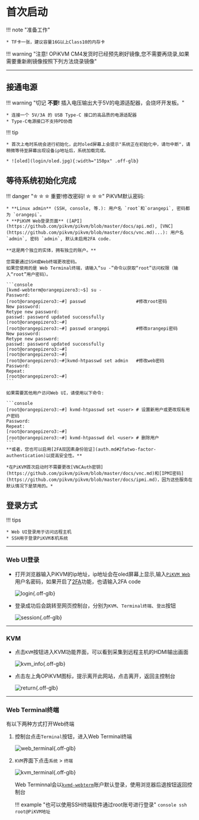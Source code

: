 # 首次启动

!!! note "准备工作"

    * TF卡一张，建议容量16G以上Class10的内存卡

!!! warning "注意! OPiKVM CM4发货时已经预先刷好镜像,您不需要再烧录,如果需要重新刷镜像按照下列方法烧录镜像"

-----

## 接通电源

!!! warning "切记 **不要!** 插入电压输出大于5V的电源适配器，会烧坏开发板。"

    * 连接一个 5V/3A 的 USB Type-C 接口的高品质的电源适配器
    * Type-C电源接口不支持PD协商

!!! tip

    * 首次上电时系统会进行初始化，此时oled屏幕上会提示"系统正在初始化中，请勿中断"，请稍微等待至屏幕出现设备ip地址后，系统加载完成。

    * ![oled](login/oled.jpg){:width="150px" .off-glb}

## 等待系统初始化完成

!!! danger "✮ ✮ ✮ 重要!修改密码! ✮ ✮ ✮"
    PiKVM默认密码:

    * **Linux admin** (SSH, console, 等.): 用户名 `root`和`orangepi`, 密码都为 `orangepi`。
    * **PiKVM Web登录页面** ([API](https://github.com/pikvm/pikvm/blob/master/docs/api.md), [VNC](https://github.com/pikvm/pikvm/blob/master/docs/vnc.md)...): 用户名 `admin`, 密码 `admin`, 默认未启用2FA code.

    **这是两个独立的实体，拥有独立的账户。**

    您需要通过SSH或Web终端更改密码。
    如果您使用的是 Web Terminal终端，请输入“su -”命令以获取“root”访问权限（输入“root”用户密码）。

    ```console
    [kvmd-webterm@orangepizero3:~$] su -
    Password:
    [root@orangepizero3:~#] passwd                   #修改root密码
    New password:
    Retype new password:
    passwd: password updated successfully
    [root@orangepizero3:~#]
    [root@orangepizero3:~#] passwd orangepi          #修改orangepi密码
    New password:
    Retype new password:
    passwd: password updated successfully
    [root@orangepizero3:~#]
    [root@orangepizero3:~#]
    [root@orangepizero3:~#]kvmd-htpasswd set admin   #修改web密码
    Password:
    Repeat:
    [root@orangepizero3:~#]
    ```

    如果需要其他用户访问Web UI，请使用以下命令:

    ```console
    [root@orangepizero3:~#] kvmd-htpasswd set <user> # 设置新用户或更改现有用户密码
    Password:
    Repeat:
    [root@orangepizero3:~#]
    [root@orangepizero3:~#] kvmd-htpasswd del <user> # 删除用户
    ```
    **或者，您也可以启用[2FA双因素身份验证](auth.md#2fatwo-factor-authentication)以提高安全性。**

    *在PiKVM首次启动时不需要更改[VNCAuth密钥](https://github.com/pikvm/pikvm/blob/master/docs/vnc.md)和[IPMI密码](https://github.com/pikvm/pikvm/blob/master/docs/ipmi.md)，因为这些服务在默认情况下是禁用的。*

## 登录方式

!!! tips

    * Web UI登录用于访问远程主机
    * SSH用于登录PiKVM本机系统

-----

### Web UI登录

- 打开浏览器输入PiKVM的ip地址，ip地址会在oled屏幕上显示,输入[`PiKVM Web`](auth.md)用户名密码，如果开启了[2FA](auth.md#2fatwo-factor-authentication)功能，也请输入2FA code

    ![login](login/login.jpg){.off-glb}

- 登录成功后会跳转至网页控制台，分别为`KVM`、`Terminal终端`、`登出`按钮

    ![session](login/session.jpg){.off-glb}

-----

### KVM

- 点击`KVM`按钮进入KVM功能界面，可以看到采集到远程主机的HDMI输出画面

    ![kvm_info](img/kvm_info.jpg){.off-glb}

- 点击左上角OPiKVM图标，提示离开此网站，点击离开，返回主控制台

    ![return](login/return.jpg){.off-glb}

-----

### Web Terminal终端

有以下两种方式打开Web终端

1. 控制台点击`Terminal`按钮，进入Web Terminal终端

    ![web_terminal](login/web_terminal.jpg){.off-glb}

2. `KVM`界面下点击`系统` > `终端`

    ![kvm_terminal](login/kvm_terminal.jpg){.off-glb}

    Web Terminnal会以[`kvmd-webterm`](auth.md)账户默认登录，使用浏览器后退按钮返回控制台

    !!! example "也可以使用SSH终端软件通过root账号进行登录"
        ```console
        ssh root@PiKVM地址
        ```
